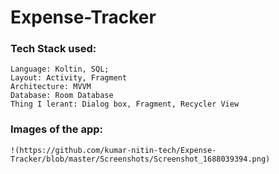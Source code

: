 # Expense-Tracker
### Tech Stack used:
    Language: Koltin, SQL;
    Layout: Activity, Fragment
    Architecture: MVVM
    Database: Room Database
    Thing I lerant: Dialog box, Fragment, Recycler View

### Images of the app:
    !(https://github.com/kumar-nitin-tech/Expense-Tracker/blob/master/Screenshots/Screenshot_1688039394.png)


